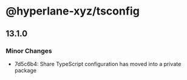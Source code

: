 # @hyperlane-xyz/tsconfig

## 13.1.0

### Minor Changes

- 7d5c6b4: Share TypeScript configuration has moved into a private package
